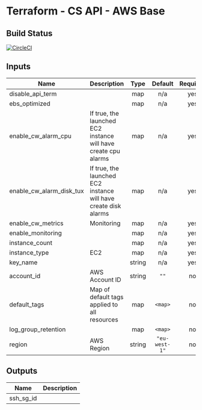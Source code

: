 # Terraform - CS API - AWS Base

## Build Status

[![CircleCI](https://circleci.com/gh/rb-org/cs-api-aws-base/tree/master.svg?style=svg&circle-token=ad1380da09b562ade7fe1f8f305764cdfff367c3)](https://circleci.com/gh/rb-org/cs-api-aws-base/tree/master)

## Inputs

| Name | Description | Type | Default | Required |
|------|-------------|:----:|:-----:|:-----:|
| disable\_api\_term |  | map | n/a | yes |
| ebs\_optimized |  | map | n/a | yes |
| enable\_cw\_alarm\_cpu | If true, the launched EC2 instance will have create cpu alarms | map | n/a | yes |
| enable\_cw\_alarm\_disk\_tux | If true, the launched EC2 instance will have create disk alarms | map | n/a | yes |
| enable\_cw\_metrics | Monitoring | map | n/a | yes |
| enable\_monitoring |  | map | n/a | yes |
| instance\_count |  | map | n/a | yes |
| instance\_type | EC2 | map | n/a | yes |
| key\_name |  | string | n/a | yes |
| account\_id | AWS Account ID | string | `""` | no |
| default\_tags | Map of default tags applied to all resources | map | `<map>` | no |
| log\_group\_retention |  | map | `<map>` | no |
| region | AWS Region | string | `"eu-west-1"` | no |

## Outputs

| Name | Description |
|------|-------------|
| ssh\_sg\_id |  |